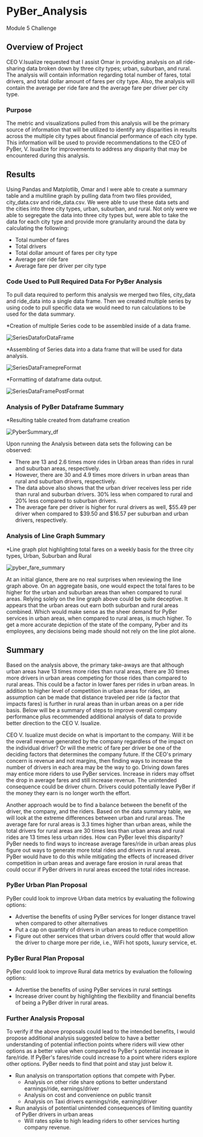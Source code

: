 # PyBer_Analysis
Module  5 Challenge

## Overview of Project

CEO V.Isualize requested that I assist Omar in providing analysis on all ride-sharing data broken down by three city types; urban, suburban, and rural.  The analysis will contain information regarding total number of fares, total drivers, and total dollar amount of fares per city type.  Also, the analysis will contain the average per ride fare and the average fare per driver per city type. 

### Purpose

The metric and visualizations pulled from this analysis will be the primary source of information that will be utilized to identify any disparities in results across the multiple city types about financial performance of each city type.  This information will be used to provide recommendations to the CEO of PyBer, V. Isualize for improvements to address any disparity that may be encountered during this analysis.

## Results

Using Pandas and Matplotlib, Omar and I were able to create a summary table and a multiline graph by pulling data from two files provided, city_data.csv and ride_data.csv.  We were able to use these data sets and the cities into three city types, urban, suburban, and rural.  Not only were we able to segregate the data into three city types but, were able to take the data for each city type and provide more granularity around the data by calculating the following:

* Total number of fares 
* Total drivers
* Total dollar amount of fares per city type
* Average per ride fare
* Average fare per driver per city type

### Code Used to Pull Required Data For PyBer Analysis

To pull data required to perform this analysis we merged two files, city_data and ride_data into a single data frame. Then we created multiple series by using code to pull specific data we would need to run calculations to be used for the data summary. 

*Creation of multiple Series code to be assembled inside of a data frame.

![SeriesDataforDataFrame](Resources/SeriesDataforDataFrame.png)

*Assembling of Series data into a data frame that will be used for data analysis.

![SeriesDataFramepreFormat](Resources/SeriesDataFramepreFormat.png)

*Formatting of dataframe data output.

![SeriesDataFramePostFormat](Resources/SeriesDataFramePostFormat.png)


### Analysis of PyBer Dataframe Summary

*Resulting table created from dataframe creation

![PyberSummary_df](Resources/PyberSummary_df.png)


Upon running the Analysis between data sets the following can be observed:

* There are 13 and 2.6 times more rides in Urban areas than rides in rural and suburban areas, respectively.
* However, there are 30 and 4.9 times more drivers in urban areas than rural and suburban drivers, respectively.
* The data above also shows that the urban driver receives less per ride than rural and suburban drivers.  30% less when compared to rural and 20% less compared to suburban drivers.
* The average fare per driver is higher for rural drivers as well, $55.49 per driver when compared to $39.50 and $16.57 per suburban and urban drivers, respectively.


### Analysis of Line Graph Summary

*Line graph plot highlighting total fares on a weekly basis for the three city types, Urban, Suburban and Rural

![pyber_fare_summary](Resources/pyber_fare_summary.png)

At an initial glance, there are no real surprises when reviewing the line graph above. On an aggregate basis, one would expect the total fares to be higher for the urban and suburban areas than when compared to rural areas.  Relying solely on the line graph above could be quite deceptive. It appears that the urban areas out earn both suburban and rural areas combined. Which would make sense as the sheer demand for PyBer services in urban areas, when compared to rural areas, is much higher.  To get a more accurate depiction of the state of the company, Pyber and its employees, any decisions being made should not rely on the line plot alone.

## Summary

Based on the analysis above, the primary take-aways are that although urban areas have 13 times more rides than rural areas, there are 30 times more drivers in urban areas competing for those rides than compared to rural areas.  This could be a factor in lower fares per rides in urban areas.  In addition to higher level of competition in urban areas for rides, an assumption can be made that distance traveled per ride (a factor that impacts fares) is further in rural areas than in urban areas on a per ride basis.  Below will be a summary of steps to improve overall company performance plus recommended additional analysis of data to provide better direction to the CEO V. Isualize.

CEO V. Isualize must decide on what is important to the company.  Will it be the overall revenue generated by the company regardless of the impact on the individual driver?  Or will the metric of fare per driver be one of the deciding factors that determines the company future.  If the CEO's primary concern is revenue and not margins, then finding ways to increase the number of drivers in each area may be the way to go.  Driving down fares may entice more riders to use PyBer services. Increase in riders may offset the drop in average fares and still increase revenue.  The unintended consequence could be driver churn.  Drivers could potentially leave PyBer if the money they earn is no longer worth the effort.

Another approach would be to find a balance between the benefit of the driver, the company, and the riders.  Based on the data summary table, we will look at the extreme differences between urban and rural areas. The average fare for rural areas is 3.3 times higher than urban areas, while the total drivers for rural areas are 30 times less than urban areas and rural rides are 13 times less urban rides.  How can PyBer level this disparity?  PyBer needs to find ways to increase average fares/ride in urban areas plus figure out ways to generate more total rides and drivers in rural areas. PyBer would have to do this while mitigating the effects of increased driver competition in urban areas and average fare erosion in rural areas that could occur if PyBer drivers in rural areas exceed the total rides increase.

### PyBer Urban Plan Proposal

PyBer could look to improve Urban data metrics by evaluating the following options:
* Advertise the benefits of using PyBer services for longer distance travel when compared to other alternatives
* Put a cap on quantity of drivers in urban areas to reduce competition
* Figure out other services that urban drivers could offer that would allow the driver to charge more per ride, i.e., WiFi hot spots, luxury service, et.

### PyBer Rural Plan Proposal

PyBer could look to improve Rural data metrics by evaluation the following options:
* Advertise the benefits of using PyBer services in rural settings
* Increase driver count by highlighting the flexibility and financial benefits of being a PyBer driver in rural areas.

### Further Analysis Proposal

To verify if the above proposals could lead to the intended benefits, I would propose additional analysis suggested below to have a better understanding of potential inflection points where riders will view other options as a better value when compared to PyBer's potential increase in fare/ride.  If PyBer's fares/ride could increase to a point where riders explore other options.  PyBer needs to find that point and stay just below it.

* Run analysis on transportation options that compete with Pyber.
  * Analysis on other ride share options to better understand earnings/ride, earnings/driver
  * Analysis on cost and convenience on public transit
  * Analysis on Taxi drivers earnings/ride, earning/driver
* Run analysis of potential unintended consequences of limiting quantity of PyBer drivers in urban areas
  * Will rates spike to high leading riders to other services hurting company revenue.
